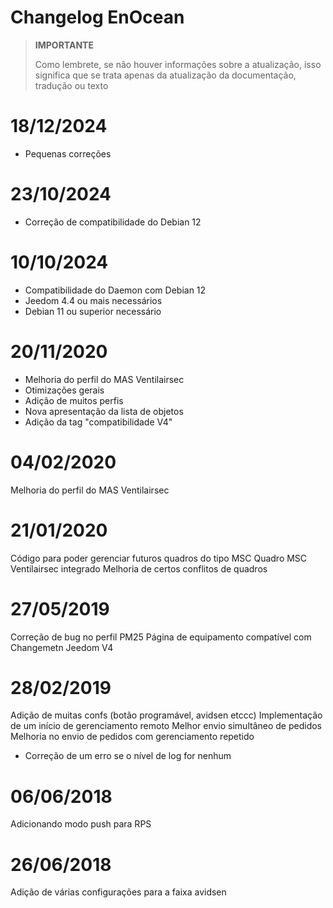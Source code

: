 # Changelog EnOcean

>**IMPORTANTE**
>
>Como lembrete, se não houver informações sobre a atualização, isso significa que se trata apenas da atualização da documentação, tradução ou texto

# 18/12/2024

- Pequenas correções

# 23/10/2024

- Correção de compatibilidade do Debian 12

# 10/10/2024

- Compatibilidade do Daemon com Debian 12
- Jeedom 4.4 ou mais necessários
- Debian 11 ou superior necessário

# 20/11/2020

- Melhoria do perfil do MAS Ventilairsec
- Otimizações gerais
- Adição de muitos perfis
- Nova apresentação da lista de objetos
- Adição da tag "compatibilidade V4"

# 04/02/2020

Melhoria do perfil do MAS Ventilairsec

# 21/01/2020

Código para poder gerenciar futuros quadros do tipo MSC
Quadro MSC Ventilairsec integrado
Melhoria de certos conflitos de quadros

# 27/05/2019

Correção de bug no perfil PM25
Página de equipamento compatível com Changemetn Jeedom V4

# 28/02/2019

Adição de muitas confs (botão programável, avidsen etccc)
Implementação de um início de gerenciamento remoto
Melhor envio simultâneo de pedidos
Melhoria no envio de pedidos com gerenciamento repetido

- Correção de um erro se o nível de log for nenhum

# 06/06/2018

Adicionando modo push para RPS

# 26/06/2018

Adição de várias configurações para a faixa avidsen
